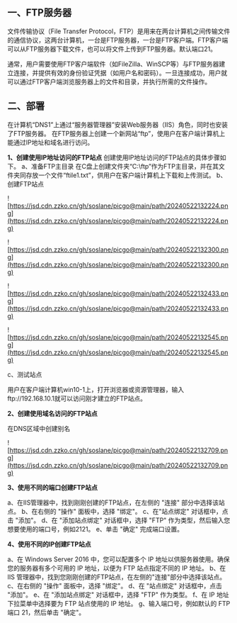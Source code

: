 ## 一、FTP服务器

文件传输协议（File Transfer Protocol，FTP）是用来在两台计算机之间传输文件的通信协议，这两台计算机，一台是FTP服务器，一台是FTP客户端。FTP客户端可以从FTP服务器下载文件，也可以将文件上传到FTP服务器。默认端口21。

通常，用户需要使用FTP客户端软件（如FileZilla、WinSCP等）与FTP服务器建立连接，并提供有效的身份验证凭据（如用户名和密码）。一旦连接成功，用户就可以通过FTP客户端浏览服务器上的文件和目录，并执行所需的文件操作。

## 二、部署

在计算机“DNS1”上通过“服务器管理器”安装Web服务器（IIS）角色，同时也安装了FTP服务器。
在FTP服务器上创建一个新网站“ftp”，使用户在客户端计算机上能通过IP地址和域名进行访问。

 **1、创建使用IP地址访问的FTP站点**
创建使用IP地址访问的FTP站点的具体步骤如下。
    a、准备FTP主目录
在C盘上创建文件夹“C:\ftp”作为FTP主目录，并在其文件夹同存放一个文件“ftile1.txt”，供用户在客户端计算机上下载和上传测试。
    b、创建FTP站点

![https://jsd.cdn.zzko.cn/gh/soslane/picgo@main/path/20240522132224.png](https://jsd.cdn.zzko.cn/gh/soslane/picgo@main/path/20240522132224.png)

![https://jsd.cdn.zzko.cn/gh/soslane/picgo@main/path/20240522132300.png](https://jsd.cdn.zzko.cn/gh/soslane/picgo@main/path/20240522132300.png)

![https://jsd.cdn.zzko.cn/gh/soslane/picgo@main/path/20240522132433.png](https://jsd.cdn.zzko.cn/gh/soslane/picgo@main/path/20240522132433.png)

![https://jsd.cdn.zzko.cn/gh/soslane/picgo@main/path/20240522132545.png](https://jsd.cdn.zzko.cn/gh/soslane/picgo@main/path/20240522132545.png)

   c、测试站点

用户在客户端计算机win10-1上，打开浏览器或资源管理器，输入ftp://192.168.10.1就可以访问刚才建立的FTP站点。

**2、创建使用域名访问的FTP站点**

在DNS区域中创建别名

![https://jsd.cdn.zzko.cn/gh/soslane/picgo@main/path/20240522132709.png](https://jsd.cdn.zzko.cn/gh/soslane/picgo@main/path/20240522132709.png)

**3、使用不同的端口创建FTP站点**

a、在IIS管理器中，找到刚刚创建的FTP站点，在左侧的 "连接" 部分中选择该站点。
b、在右侧的 "操作" 面板中，选择 "绑定"。
c、在"站点绑定" 对话框中，点击 "添加"。
d、在 "添加站点绑定" 对话框中，选择 "FTP" 作为类型，然后输入您想要使用的端口号，例如2121。
e、单击 "确定" 完成端口设置。

**4、使用不同的IP创建FTP站点**

a、在 Windows Server 2016 中，您可以配置多个 IP 地址以供服务器使用。确保您的服务器有多个可用的 IP 地址，以便为 FTP 站点指定不同的 IP 地址。
b、在 IIS 管理器中，找到您刚刚创建的FTP站点，在左侧的"连接"部分中选择该站点。
c、在右侧的 "操作" 面板中，选择 "绑定"。
d、在 "站点绑定" 对话框中，点击 "添加"。
e、在 "添加站点绑定" 对话框中，选择 "FTP" 作为类型。
f、在 IP 地址下拉菜单中选择要为 FTP 站点使用的 IP 地址。
g、输入端口号，例如默认的 FTP 端口 21，然后单击 "确定"。
